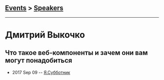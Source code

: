 ## [Events](../README.md) > [Speakers](../speakers.md)
---

# Дмитрий Выкочко

## Что такое веб-компоненты и зачем они вам могут понадобиться
- 2017 Sep 09 -- [Я.Субботник](https://events.yandex.ru/lib/talks/4967/)    
